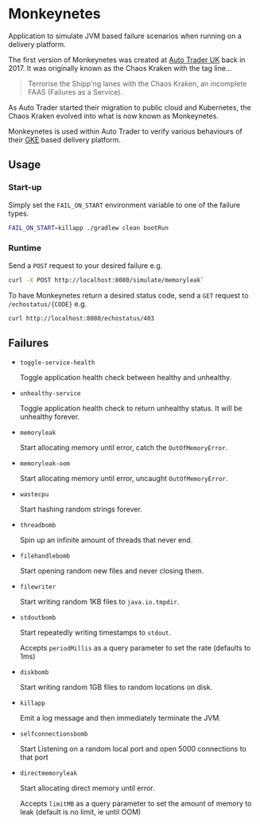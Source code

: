 # Monkeynetes

Application to simulate JVM based failure scenarios when running on a delivery platform.

The first version of Monkeynetes was created at [Auto Trader UK](https://careers.autotrader.co.uk/) back in 2017. It was originally 
known as the Chaos Kraken with the tag line...

> Terrorise the Shipp'ng lanes with the Chaos Kraken, an incomplete FAAS (Failures as a Service).  

As Auto Trader started their migration to public cloud and Kubernetes, the Chaos Kraken evolved into what is now known as Monkeynetes.

Monkeynetes is used within Auto Trader to verify various behaviours of their [GKE](https://cloud.google.com/kubernetes-engine) based delivery platform. 

## Usage

### Start-up

Simply set the `FAIL_ON_START` environment variable to one of the failure types. 

 ```bash
FAIL_ON_START=killapp ./gradlew clean bootRun 
```

### Runtime

Send a `POST` request to your desired failure e.g. 

```bash
curl -X POST http://localhost:8080/simulate/memoryleak`
```

To have Monkeynetes return a desired status code, send a `GET` request to `/echostatus/{CODE}` e.g. 

```bash
curl http://localhost:8080/echostatus/403
```

## Failures

- `toggle-service-health`

  Toggle application health check between healthy and unhealthy.

- `unhealthy-service`

  Toggle application health check to return unhealthy status. It will be unhealthy forever.

- `memoryleak`

  Start allocating memory until error, catch the `OutOfMemoryError`.
  
- `memoryleak-oom`

  Start allocating memory until error, uncaught `OutOfMemoryError`.

- `wastecpu`

  Start hashing random strings forever.

- `threadbomb`

  Spin up an infinite amount of threads that never end.

- `filehandlebomb`

  Start opening random new files and never closing them.

- `filewriter`

  Start writing random 1KB files to `java.io.tmpdir`.

- `stdoutbomb`

  Start repeatedly writing timestamps to `stdout`.
  
  Accepts `periodMillis` as a query parameter to set the rate (defaults to 1ms)

- `diskbomb`

  Start writing random 1GB files to random locations on disk.

- `killapp`

  Emit a log message and then immediately terminate the JVM.

- `selfconnectionsbomb`

  Start Listening on a random local port and open 5000 connections to that port

- `directmemoryleak`

  Start allocating direct memory until error.

  Accepts `limitMB` as a query parameter to set the amount of memory to leak (default is no limit, ie until OOM)
